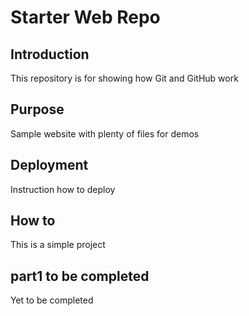 # Starter Web Repo

## Introduction
This repository is for showing how Git and GitHub work

## Purpose 
Sample website with plenty of files for demos

## Deployment
Instruction how to deploy

## How to 

This is a simple project


## part1 to be completed
Yet to be completed
